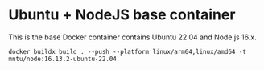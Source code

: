 # Ubuntu + NodeJS base container

This is the base Docker container contains Ubuntu 22.04 and Node.js 16.x.

```
docker buildx build . --push --platform linux/arm64,linux/amd64 -t mntu/node:16.13.2-ubuntu-22.04

```
